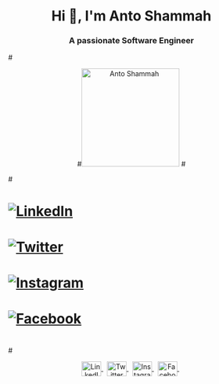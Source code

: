 <h1 align="center">Hi 👋, I'm Anto Shammah</h1>
<h3 align="center">A passionate Software Engineer</h3>

#<p align="center">
  #<img src="/mnt/data/Neutral Pink Modern Circle Shape LinkedIn Profile Picture (1).png" alt="Anto Shammah" width="200" />
#</p>
#<p align="center">
#  <a href="https://www.linkedin.com/in/anto-shammah-2417as/">
#    <img src="https://img.shields.io/badge/LinkedIn-anto--shammah-2417as-blue?style=flat-square&logo=linkedin" alt="LinkedIn"/>
#  </a>
#  <a href="https://x.com/anto_shammah">
#    <img src="https://img.shields.io/badge/Twitter-@anto__shammah-1DA1F2?style=flat-square&logo=twitter" alt="Twitter"/>
#  </a>
#  <a href="https://www.instagram.com/bujjuku_bujjuku_">
#    <img src="https://img.shields.io/badge/Instagram-@bujjuku__bujjuku_-E4405F?style=flat-square&logo=instagram" alt="Instagram"/>
#  </a>
#  <a href="https://www.facebook.com/anto.shammah">
#    <img src="https://img.shields.io/badge/Facebook-@anto.shammah-1877F2?style=flat-square&logo=facebook" alt="Facebook"/>
# </a>
#</p>

<p align="center">
  <a href="https://www.linkedin.com/in/anto-shammah-2417as/" target="_blank">
    <img align="center" src="https://raw.githubusercontent.com/rahuldkjain/github-profile-readme-generator/master/src/images/icons/Social/linked-in-alt.svg" alt="LinkedIn" height="30" width="40" />
  </a>
  &nbsp;
  <a href="https://x.com/anto_shammah" target="_blank">
    <img align="center" src="https://raw.githubusercontent.com/rahuldkjain/github-profile-readme-generator/master/src/images/icons/Social/twitter.svg" alt="Twitter" height="30" width="40" />
  </a>
  &nbsp;
  <a href="https://www.instagram.com/bujjuku_bujjuku_" target="_blank">
    <img align="center" src="https://raw.githubusercontent.com/rahuldkjain/github-profile-readme-generator/master/src/images/icons/Social/instagram.svg" alt="Instagram" height="30" width="40" />
  </a>
  &nbsp;
  <a href="https://www.facebook.com/anto.shammah" target="_blank">
    <img align="center" src="https://raw.githubusercontent.com/rahuldkjain/github-profile-readme-generator/master/src/images/icons/Social/facebook.svg" alt="Facebook" height="30" width="40" />
  </a>
  &nbsp;
</p>
